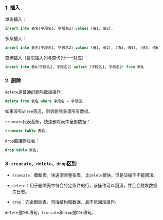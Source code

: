 ### 1. 插入

单条插入：

~~~ sql
insert into 表名(字段名1, 字段名2) values (值1, 值2);
~~~

多条插入：

~~~ sql
insert into 表名(字段名1, 字段名2) values (值1, 值2), (值3, 值4), (值5, 值6);
~~~

查询插入（要求插入列与查询列一一对应）：

~~~ sql
insert into 表A(字段名1, 字段名2) select (字段名1, 字段名2) from 表B;
~~~

### 2. 删除

`delete`是普通的删除数据操作：

~~~ sql
delete from 表名 where 字段名 = 字段值;
~~~

如果没有`where`筛选，则会删除表里所有数据。

`truncate`代表截断，快速删除表中全部数据：

~~~ sql
truncate table 表名;
~~~

`drop`直接删除表：

~~~ sql
drop table 表名;
~~~

### 3. `truncate`、`delete`、`drop`区别

- `truncate`：截断表，快速清空整张表，比`delete`要快，但是该操作不能回滚。

- `delete`：用于删除表中符合特定条件的行，该操作可以回滚，并且会触发数据库日志。

- `drop`：完全删除表，包括结构和数据，且不能回滚操作。

`delete`是`DML`语句，`truncate`和`drop`是`DDL`语句。